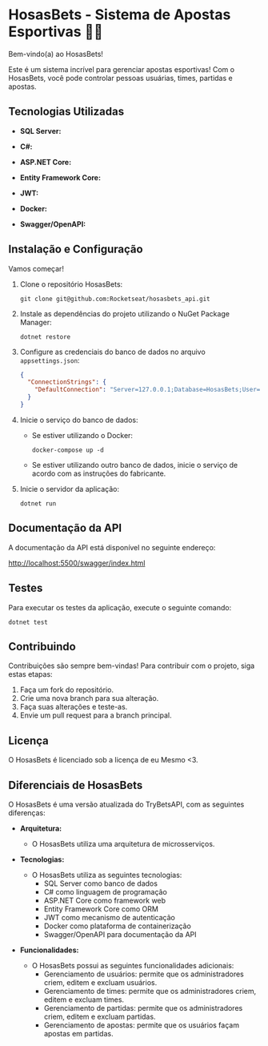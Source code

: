 # **HosasBets - Sistema de Apostas Esportivas** 🤑🤑

Bem-vindo(a) ao HosasBets!

Este é um sistema incrível para gerenciar apostas esportivas! Com o HosasBets, você pode controlar pessoas usuárias, times, partidas e apostas.

## **Tecnologias Utilizadas**

- **SQL Server:**

- **C#:**

- **ASP.NET Core:**

- **Entity Framework Core:**

- **JWT:**

- **Docker:**

- **Swagger/OpenAPI:**

## **Instalação e Configuração**

Vamos começar!

1. Clone o repositório HosasBets:
   ```
   git clone git@github.com:Rocketseat/hosasbets_api.git
   ```

2. Instale as dependências do projeto utilizando o NuGet Package Manager:
   ```
   dotnet restore
   ```

3. Configure as credenciais do banco de dados no arquivo `appsettings.json`:
   ```json
   {
     "ConnectionStrings": {
       "DefaultConnection": "Server=127.0.0.1;Database=HosasBets;User=SA;Password=HosasBets123456!;TrustServerCertificate=true"
     }
   }
   ```

4. Inicie o serviço do banco de dados:
   - Se estiver utilizando o Docker:
     ```
     docker-compose up -d
     ```
   - Se estiver utilizando outro banco de dados, inicie o serviço de acordo com as instruções do fabricante.

5. Inicie o servidor da aplicação:
   ```
   dotnet run
   ```

## **Documentação da API**

A documentação da API está disponível no seguinte endereço:

[http://localhost:5500/swagger/index.html](http://localhost:5500/swagger/index.html)

## **Testes**

Para executar os testes da aplicação, execute o seguinte comando:

```
dotnet test
```

## **Contribuindo**

Contribuições são sempre bem-vindas! Para contribuir com o projeto, siga estas etapas:

1. Faça um fork do repositório.
2. Crie uma nova branch para sua alteração.
3. Faça suas alterações e teste-as.
4. Envie um pull request para a branch principal.

## **Licença**

O HosasBets é licenciado sob a licença de eu Mesmo <3.

## **Diferenciais de HosasBets**

O HosasBets é uma versão atualizada do TryBetsAPI, com as seguintes diferenças:

- **Arquitetura:**
  - O HosasBets utiliza uma arquitetura de microsserviços.

- **Tecnologias:**
  - O HosasBets utiliza as seguintes tecnologias:
    - SQL Server como banco de dados
    - C# como linguagem de programação
    - ASP.NET Core como framework web
    - Entity Framework Core como ORM
    - JWT como mecanismo de autenticação
    - Docker como plataforma de containerização
    - Swagger/OpenAPI para documentação da API

- **Funcionalidades:**
  - O HosasBets possui as seguintes funcionalidades adicionais:
    - Gerenciamento de usuários: permite que os administradores criem, editem e excluam usuários.
    - Gerenciamento de times: permite que os administradores criem, editem e excluam times.
    - Gerenciamento de partidas: permite que os administradores criem, editem e excluam partidas.
    - Gerenciamento de apostas: permite que os usuários façam apostas em partidas.
